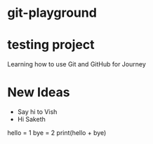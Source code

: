 # git-playground
# testing project

Learning how to use Git and GitHub for Journey

# New Ideas
- Say hi to Vish
- Hi Saketh

hello = 1
bye = 2
print(hello + bye)
